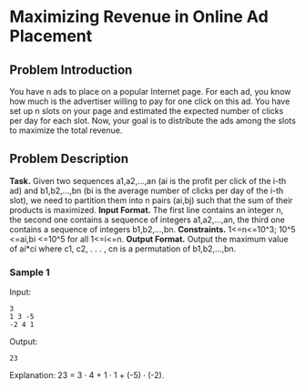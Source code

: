 # Maximizing Revenue in Online Ad Placement

## Problem Introduction
You have n ads to place on a popular Internet page. For each ad, you know how much is the advertiser willing to pay for one click on this ad. You have set up n slots on your page and estimated the expected number of clicks per day for each slot. Now, your goal is to distribute the ads among the slots to maximize the total revenue.

## Problem Description
**Task.** Given two sequences a1,a2,...,an (ai is the profit per click of the i-th ad) and b1,b2,...,bn (bi is the average number of clicks per day of the i-th slot), we need to partition them into n pairs (ai,bj) such that the sum of their products is maximized.
**Input Format.** The first line contains an integer n, the second one contains a sequence of integers a1,a2,...,an, the third one contains a sequence of integers b1,b2,...,bn.
**Constraints.** 1<=n<=10^3; 10^5 <=ai,bi <=10^5 for all 1<=i<=n.
**Output Format.** Output the maximum value of ai*ci where
c1, c2, . . . , cn is a permutation of b1,b2,...,bn.

### Sample 1
Input:
```
3
1 3 -5
-2 4 1
```
Output:
```
23
```
Explanation:
23 = 3 · 4 + 1 · 1 + (-5) · (-2).
